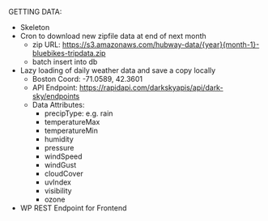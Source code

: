 GETTING DATA:
- Skeleton
- Cron to download new zipfile data at end of next month
	- zip URL: https://s3.amazonaws.com/hubway-data/{year}{month-1}-bluebikes-tripdata.zip
	- batch insert into db
- Lazy loading of daily weather data and save a copy locally
	- Boston Coord: -71.0589, 42.3601
	- API Endpoint: https://rapidapi.com/darkskyapis/api/dark-sky/endpoints
	- Data Attributes:
		- precipType: e.g. rain
		- temperatureMax
		- temperatureMin
		- humidity
		- pressure
		- windSpeed
		- windGust
		- cloudCover
		- uvIndex
		- visibility
		- ozone
- WP REST Endpoint for Frontend

